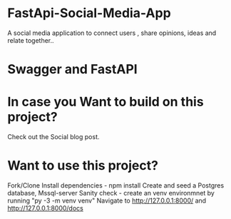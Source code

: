 # FastApi-Social-Media-App
A social media application to connect users , share opinions, ideas and relate together..

# Swagger and FastAPI
# In case you Want to build on this project?
   Check out the Social blog post.

# Want to use this project? 
   Fork/Clone
   Install dependencies - npm install
   Create and seed a Postgres database, Mssql-server
   Sanity check - create an venv environmnet by running "py -3 -m  venv venv"
   Navigate to http://127.0.0.1:8000/ and http://127.0.0.1:8000/docs
